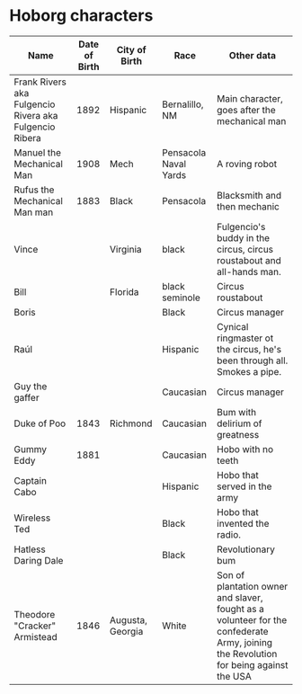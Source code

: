 Hoborg characters
===========

Name | Date of Birth | City of Birth | Race | Other data
--- |--- |--- |--- | ---
Frank Rivers aka Fulgencio Rivera aka Fulgencio Ribera | 1892 | Hispanic | Bernalillo, NM | Main character, goes after the mechanical man
Manuel the Mechanical Man | 1908 | Mech | Pensacola Naval Yards | A roving robot
Rufus the Mechanical Man man | 1883 | Black | Pensacola | Blacksmith and then mechanic
Vince | | Virginia | black | Fulgencio's buddy in the circus, circus roustabout and all-hands man.
Bill | | Florida | black seminole | Circus roustabout
Boris | | | Black | Circus manager
Raúl  | | | Hispanic | Cynical ringmaster ot the circus, he's been through all. Smokes a pipe. 
Guy the gaffer | | | Caucasian | Circus manager 
Duke of Poo |1843|Richmond| Caucasian | Bum with  delirium of greatness
Gummy Eddy | 1881 || Caucasian | Hobo with no teeth
Captain Cabo | | | Hispanic | Hobo that served in the army
Wireless Ted | | | Black | Hobo that invented the radio.
Hatless Daring Dale | | | Black | Revolutionary bum
Theodore "Cracker" Armistead | 1846 | Augusta, Georgia | White | Son of plantation owner and slaver, fought as a volunteer for the confederate Army, joining the Revolution for being against the USA

